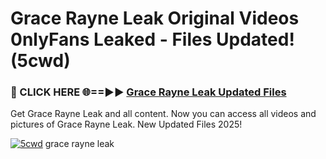 # Grace Rayne Leak Original Videos 0nlyFans Leaked - Files Updated! (5cwd)

<h3>🔴 CLICK HERE 🌐==►► <a href="https://tinyurl.com/4seja8ks" rel="nofollow">Grace Rayne Leak Updated Files</a></h3>

Get Grace Rayne Leak and all content. Now you can access all videos and pictures of Grace Rayne Leak. New Updated Files 2025!

[![5cwd](https://i.imgur.com/EWjZXRe.gif)](https://tinyurl.com/4seja8ks)
grace rayne leak